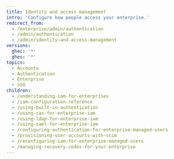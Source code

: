 ```yaml
---
title: Identity and access management
intro: 'Configure how people access your enterprise.'
redirect_from:
  - /enterprise/admin/authentication
  - /admin/authentication
  - /admin/identity-and-access-management
versions:
  ghec: '*'
  ghes: '*'
topics:
  - Accounts
  - Authentication
  - Enterprise
  - SSO
children:
  - /understanding-iam-for-enterprises
  - /iam-configuration-reference
  - /using-built-in-authentication
  - /using-cas-for-enterprise-iam
  - /using-ldap-for-enterprise-iam
  - /using-saml-for-enterprise-iam
  - /configuring-authentication-for-enterprise-managed-users
  - /provisioning-user-accounts-with-scim
  - /reconfiguring-iam-for-enterprise-managed-users
  - /managing-recovery-codes-for-your-enterprise
---
```


